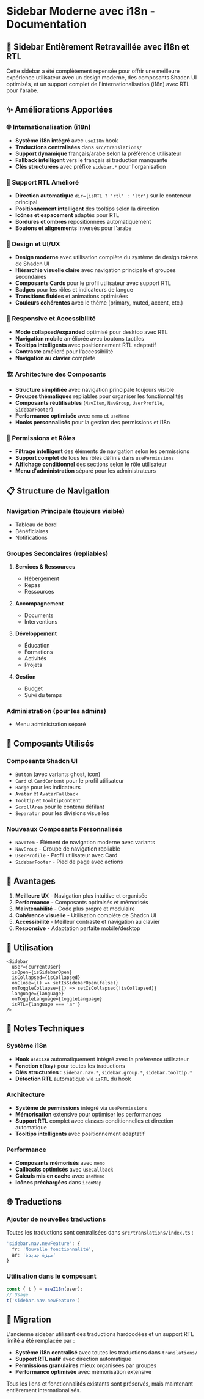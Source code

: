 # Sidebar Moderne avec i18n - Documentation

## 🎉 Sidebar Entièrement Retravaillée avec i18n et RTL

Cette sidebar a été complètement repensée pour offrir une meilleure expérience utilisateur avec un design moderne, des composants Shadcn UI optimisés, et un support complet de l'internationalisation (i18n) avec RTL pour l'arabe.

## ✨ Améliorations Apportées

### 🌐 Internationalisation (i18n)
- **Système i18n intégré** avec `useI18n` hook
- **Traductions centralisées** dans `src/translations/`
- **Support dynamique** français/arabe selon la préférence utilisateur
- **Fallback intelligent** vers le français si traduction manquante
- **Clés structurées** avec préfixe `sidebar.*` pour l'organisation

### 🔄 Support RTL Amélioré
- **Direction automatique** `dir={isRTL ? 'rtl' : 'ltr'}` sur le conteneur principal
- **Positionnement intelligent** des tooltips selon la direction
- **Icônes et espacement** adaptés pour RTL
- **Bordures et ombres** repositionnées automatiquement
- **Boutons et alignements** inversés pour l'arabe

### 🎨 Design et UI/UX
- **Design moderne** avec utilisation complète du système de design tokens de Shadcn UI
- **Hiérarchie visuelle claire** avec navigation principale et groupes secondaires
- **Composants Cards** pour le profil utilisateur avec support RTL
- **Badges** pour les rôles et indicateurs de langue
- **Transitions fluides** et animations optimisées
- **Couleurs cohérentes** avec le thème (primary, muted, accent, etc.)

### 📱 Responsive et Accessibilité  
- **Mode collapsed/expanded** optimisé pour desktop avec RTL
- **Navigation mobile** améliorée avec boutons tactiles
- **Tooltips intelligents** avec positionnement RTL adaptatif
- **Contraste** amélioré pour l'accessibilité
- **Navigation au clavier** complète

### 🏗️ Architecture des Composants
- **Structure simplifiée** avec navigation principale toujours visible
- **Groupes thématiques** repliables pour organiser les fonctionnalités
- **Composants réutilisables** (`NavItem`, `NavGroup`, `UserProfile`, `SidebarFooter`)
- **Performance optimisée** avec `memo` et `useMemo`
- **Hooks personnalisés** pour la gestion des permissions et i18n

### 🔐 Permissions et Rôles
- **Filtrage intelligent** des éléments de navigation selon les permissions
- **Support complet** de tous les rôles définis dans `usePermissions`
- **Affichage conditionnel** des sections selon le rôle utilisateur
- **Menu d'administration** séparé pour les administrateurs

## 📋 Structure de Navigation

### Navigation Principale (toujours visible)
- Tableau de bord
- Bénéficiaires  
- Notifications

### Groupes Secondaires (repliables)
1. **Services & Ressources**
   - Hébergement
   - Repas
   - Ressources

2. **Accompagnement**
   - Documents
   - Interventions

3. **Développement**
   - Éducation
   - Formations
   - Activités
   - Projets

4. **Gestion**
   - Budget
   - Suivi du temps

### Administration (pour les admins)
- Menu administration séparé

## 🔧 Composants Utilisés

### Composants Shadcn UI
- `Button` (avec variants ghost, icon)
- `Card` et `CardContent` pour le profil utilisateur
- `Badge` pour les indicateurs
- `Avatar` et `AvatarFallback`
- `Tooltip` et `TooltipContent`
- `ScrollArea` pour le contenu défilant
- `Separator` pour les divisions visuelles

### Nouveaux Composants Personnalisés
- `NavItem` - Élément de navigation moderne avec variants
- `NavGroup` - Groupe de navigation repliable
- `UserProfile` - Profil utilisateur avec Card
- `SidebarFooter` - Pied de page avec actions

## 🎯 Avantages

1. **Meilleure UX** - Navigation plus intuitive et organisée
2. **Performance** - Composants optimisés et mémorisés
3. **Maintenabilité** - Code plus propre et modulaire
4. **Cohérence visuelle** - Utilisation complète de Shadcn UI
5. **Accessibilité** - Meilleur contraste et navigation au clavier
6. **Responsive** - Adaptation parfaite mobile/desktop

## 🚀 Utilisation

```tsx
<Sidebar
  user={currentUser}
  isOpen={isSidebarOpen}
  isCollapsed={isCollapsed}
  onClose={() => setIsSidebarOpen(false)}
  onToggleCollapse={() => setIsCollapsed(!isCollapsed)}
  language={language}
  onToggleLanguage={toggleLanguage}
  isRTL={language === 'ar'}
/>
```

## 📝 Notes Techniques

### Système i18n
- **Hook `useI18n`** automatiquement intégré avec la préférence utilisateur
- **Fonction `t(key)`** pour toutes les traductions
- **Clés structurées** : `sidebar.nav.*`, `sidebar.group.*`, `sidebar.tooltip.*`
- **Détection RTL** automatique via `isRTL` du hook

### Architecture
- **Système de permissions** intégré via `usePermissions`
- **Mémorisation** extensive pour optimiser les performances
- **Support RTL** complet avec classes conditionnelles et direction automatique
- **Tooltips intelligents** avec positionnement adaptatif

### Performance
- **Composants mémorisés** avec `memo`
- **Callbacks optimisés** avec `useCallback`
- **Calculs mis en cache** avec `useMemo`
- **Icônes préchargées** dans `iconMap`

## 🌐 Traductions

### Ajouter de nouvelles traductions
Toutes les traductions sont centralisées dans `src/translations/index.ts` :

```typescript
'sidebar.nav.newFeature': {
  fr: 'Nouvelle fonctionnalité',
  ar: 'ميزة جديدة'
}
```

### Utilisation dans le composant
```typescript
const { t } = useI18n(user);
// Usage
t('sidebar.nav.newFeature')
```

## 🔄 Migration

L'ancienne sidebar utilisant des traductions hardcodées et un support RTL limité a été remplacée par :
- **Système i18n centralisé** avec toutes les traductions dans `translations/`
- **Support RTL natif** avec direction automatique
- **Permissions granulaires** mieux organisées par groupes
- **Performance optimisée** avec mémorisation extensive

Tous les liens et fonctionnalités existants sont préservés, mais maintenant entièrement internationalisés.
